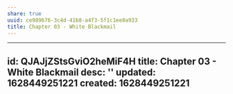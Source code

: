 ```yaml
---
share: true
uuid: ce989676-3c4d-41b8-a4f3-5f1c1ee8a933
title: Chapter 03 - White Blackmail
---
```

---
id: QJAJjZStsGviO2heMiF4H
title: Chapter 03 - White Blackmail
desc: ''
updated: 1628449251221
created: 1628449251221
---

